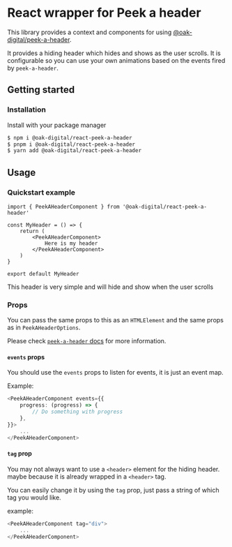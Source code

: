 # React wrapper for Peek a header

This library provides a context and components for using [@oak-digital/peek-a-header](https://github.com/Oak-Digital/peek-a-header).

It provides a hiding header which hides and shows as the user scrolls. It is configurable so you can use your own animations based on the events fired by `peek-a-header`.

## Getting started

### Installation

Install with your package manager

```bash
$ npm i @oak-digital/react-peek-a-header
$ pnpm i @oak-digital/react-peek-a-header
$ yarn add @oak-digital/react-peek-a-header
```

## Usage

### Quickstart example

```tsx
import { PeekAHeaderComponent } from '@oak-digital/react-peek-a-header'

const MyHeader = () => {
    return (
        <PeekAHeaderComponent>
            Here is my header
        </PeekAHeaderComponent>
    )
}

export default MyHeader
```

This header is very simple and will hide and show when the user scrolls

### Props

You can pass the same props to this as an `HTMLElement` and the same props as in `PeekAHeaderOptions`.

Please check [`peek-a-header` docs](https://github.com/Oak-Digital/peek-a-header) for more information.

#### `events` props

You should use the `events` props to listen for events, it is just an event map.

Example:

```typescript
<PeekAHeaderComponent events={{
    progress: (progress) => {
        // Do something with progress
    },
}}>
    ...
</PeekAHeaderComponent>
```

#### `tag` prop

You may not always want to use a `<header>` element for the hiding header. maybe because it is already wrapped in a `<header>` tag.

You can easily change it by using the `tag` prop, just pass a string of which tag you would like.

example:

```typescript
<PeekAHeaderComponent tag="div">
    ...
</PeekAHeaderComponent>
```
